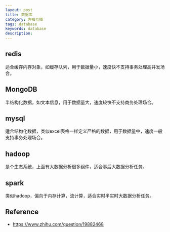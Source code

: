 ```yaml
---
layout: post
title: 数据库
category: 左右互搏
tags: database
keywords: database
description: 
---
```


## redis

适合缓存内存对象，如缓存队列，用于数据量小，速度快不支持事务处理高并发场合。

## MongoDB

半结构化数据，如文本信息，用于数据量大，速度较快不支持商务处理场合。

## mysql

适合结构化数据，类似excel表格一样定义严格的数据，用于数据量中，速度一般支持事务处理场合。

## hadoop

是个生态系统，上面有大数据分析很多组件，适合事后大数据分析任务。

## spark

类似hadoop，偏向于内存计算，流计算，适合实时半实时大数据分析任务。

## Reference

* <https://www.zhihu.com/question/19882468>